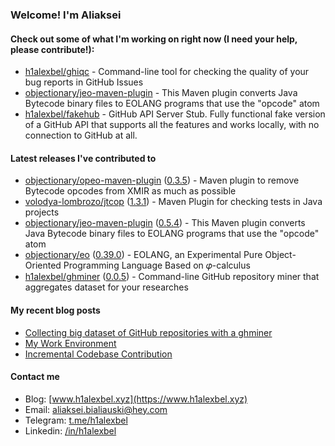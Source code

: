 ### Welcome! I'm Aliaksei

#### Check out some of what I'm working on right now (I need your help, please contribute!):

- [h1alexbel/ghiqc](https://github.com/h1alexbel/ghiqc) - Command-line tool for checking the quality of your bug reports in GitHub Issues
- [objectionary/jeo-maven-plugin](https://github.com/objectionary/jeo-maven-plugin) - This Maven plugin converts Java Bytecode binary files to EOLANG programs that use the &#34;opcode&#34; atom
- [h1alexbel/fakehub](https://github.com/h1alexbel/fakehub) - GitHub API Server Stub. Fully functional fake version of a GitHub API that supports all the features and works locally, with no connection to GitHub at all.

#### Latest releases I've contributed to

- [objectionary/opeo-maven-plugin](https://github.com/objectionary/opeo-maven-plugin) ([0.3.5](https://github.com/objectionary/opeo-maven-plugin/releases/tag/0.3.5)) - Maven plugin to remove Bytecode opcodes from XMIR as much as possible
- [volodya-lombrozo/jtcop](https://github.com/volodya-lombrozo/jtcop) ([1.3.1](https://github.com/volodya-lombrozo/jtcop/releases/tag/1.3.1)) - Maven Plugin for checking tests in Java projects
- [objectionary/jeo-maven-plugin](https://github.com/objectionary/jeo-maven-plugin) ([0.5.4](https://github.com/objectionary/jeo-maven-plugin/releases/tag/0.5.4)) - This Maven plugin converts Java Bytecode binary files to EOLANG programs that use the &#34;opcode&#34; atom
- [objectionary/eo](https://github.com/objectionary/eo) ([0.39.0](https://github.com/objectionary/eo/releases/tag/0.39.0)) - EOLANG, an Experimental Pure Object-Oriented Programming Language Based on 𝜑-calculus
- [h1alexbel/ghminer](https://github.com/h1alexbel/ghminer) ([0.0.5](https://github.com/h1alexbel/ghminer/releases/tag/0.0.5)) - Command-line GitHub repository miner that aggregates dataset for your researches

#### My recent blog posts

- [Collecting big dataset of GitHub repositories with a ghminer](https://www.h1alexbel.xyz/2024/05/24/ghminer.html)
- [My Work Environment](https://www.h1alexbel.xyz/2024/03/17/my-work-environment.html)
- [Incremental Codebase Contribution](https://www.h1alexbel.xyz/2024/01/05/incremental-contribution.html)

#### Contact me

- Blog: [www.h1alexbel.xyz](https://www.h1alexbel.xyz)
- Email: [aliaksei.bialiauski@hey.com](mailto:aliaksei.bialiauski@hey.com)
- Telegram: [t.me/h1alexbel](https://t.me/h1alexbel)
- Linkedin: [/in/h1alexbel](https://www.linkedin.com/in/h1alexbel)
